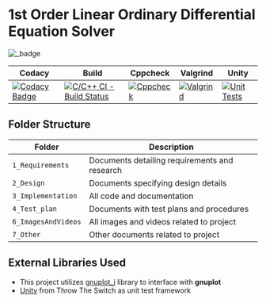 # 1st Order Linear Ordinary Differential Equation Solver

![_badge](https://img.shields.io/badge/Project-FOLODE%20Solver-green?style=for-the-badge&logo=C)

| Codacy | Build | Cppcheck | Valgrind | Unity |
|-|-|-|-|-|
| [![Codacy Badge](https://app.codacy.com/project/badge/Grade/0eeda194d63a4ac49703bf8a1344102c)](https://www.codacy.com/gh/bgvmysore/miniproject_stepin/dashboard?utm_source=github.com&amp;utm_medium=referral&amp;utm_content=bgvmysore/miniproject_stepin&amp;utm_campaign=Badge_Grade) | [![C/C++ CI - Build Status](https://github.com/bgvmysore/miniproject_stepin/actions/workflows/c-cpp.yml/badge.svg)](https://github.com/bgvmysore/miniproject_stepin/actions/workflows/c-cpp.yml) | [![Cppcheck](https://github.com/bgvmysore/miniproject_stepin/actions/workflows/cppcheck.yml/badge.svg)](https://github.com/bgvmysore/miniproject_stepin/actions/workflows/cppcheck.yml) | [![Valgrind](https://github.com/bgvmysore/miniproject_stepin/actions/workflows/valgrind.yml/badge.svg)](https://github.com/bgvmysore/miniproject_stepin/actions/workflows/valgrind.yml) | [![Unit Tests](https://github.com/bgvmysore/miniproject_stepin/actions/workflows/unity.yml/badge.svg)](https://github.com/bgvmysore/miniproject_stepin/actions/workflows/unity.yml) |


## Folder Structure

Folder             | Description
-------------------| -----------------------------------------
`1_Requirements`   | Documents detailing requirements and research
`2_Design`         | Documents specifying design details
`3_Implementation` | All code and documentation
`4_Test_plan`      | Documents with test plans and procedures
`6_ImagesAndVideos`| All images and videos related to project
`7_Other`          | Other documents related to project

## External Libraries Used

*   This project utilizes [gnuplot_i](http://ndevilla.free.fr/gnuplot/) library to interface with **gnuplot**
*   [Unity](https://github.com/ThrowTheSwitch/Unity) from Throw The Switch as unit test framework

